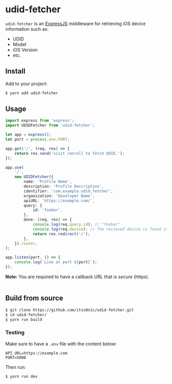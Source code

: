 # udid-fetcher

`udid-fetcher` is an [ExpressJS](https://github.com/expressjs/express) middleware for retrieving iOS device information such as:

-   UDID
-   Model
-   iOS Version
-   etc.

## Install

Add to your project:

```bash
$ yarn add udid-fetcher
```

## Usage

```ts
import express from 'express';
import UDIDFetcher from 'udid-fetcher';

let app = express();
let port = process.env.PORT;

app.get('/', (req, res) => {
	return res.send('visit /enroll to fetch UDID.');
});

app.use(
	'/',
	new UDIDFetcher({
		name: 'Profile Name',
		description: 'Profile Description',
		identifier: 'com.example.udid_fetcher',
		organization: 'Developer Name',
		apiURL: `https://example.com/`,
		query: {
			id: 'foobar',
		},
		done: (req, res) => {
			console.log(req.query.id); // "foobar"
			console.log(req.device); // The recieved device is found in req.device.
			return res.redirect('/');
		},
	}).router,
);

app.listen(port, () => {
	console.log(`Live at port ${port}`);
});
```

**Note:** You are required to have a callback URL that is _secure_ (https).
<br><br>

## Build from source

```bash
$ git clone https://github.com/itss0n1c/udid-fetcher.git
$ cd udid-fetcher/
$ yarn run build
```

### Testing

Make sure to have a `.env` file with the content below:

```
API_URL=https://example.com
PORT=5000
```

Then run:

```bash
$ yarn run dev
```
